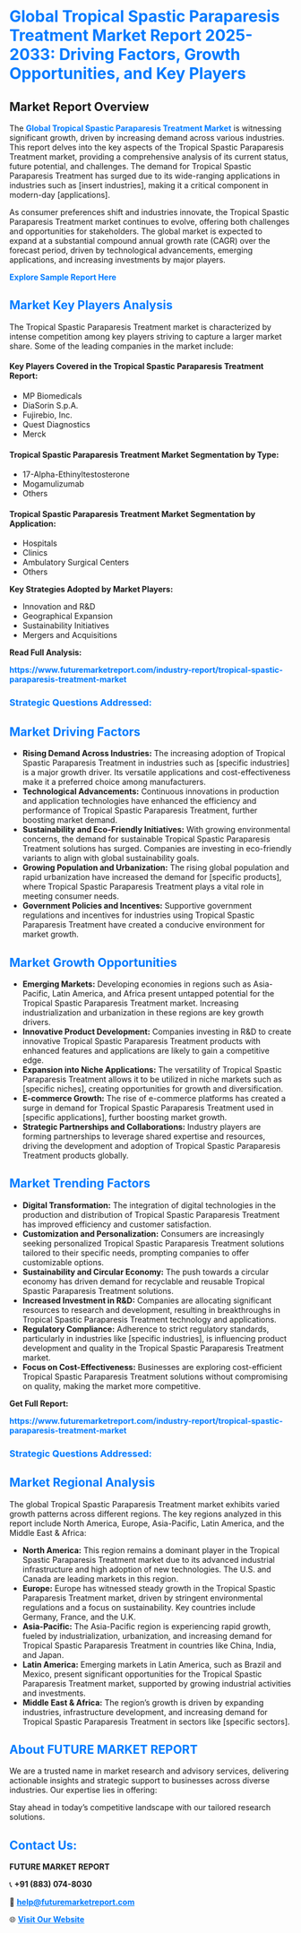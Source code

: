 <h1 style="color: #007BFF;">Global Tropical Spastic Paraparesis Treatment Market Report 2025-2033: Driving Factors, Growth Opportunities, and Key Players</h1>

<section id="overview">
<h2>Market Report Overview</h2>
<p>The <a href="https://www.futuremarketreport.com/industry-report/tropical-spastic-paraparesis-treatment-market" style="color: #007BFF; text-decoration: none;"><strong>Global Tropical Spastic Paraparesis Treatment Market</strong></a> is witnessing significant growth, driven by increasing demand across various industries. This report delves into the key aspects of the Tropical Spastic Paraparesis Treatment market, providing a comprehensive analysis of its current status, future potential, and challenges. The demand for Tropical Spastic Paraparesis Treatment has surged due to its wide-ranging applications in industries such as [insert industries], making it a critical component in modern-day [applications].</p>
<p>As consumer preferences shift and industries innovate, the Tropical Spastic Paraparesis Treatment market continues to evolve, offering both challenges and opportunities for stakeholders. The global market is expected to expand at a substantial compound annual growth rate (CAGR) over the forecast period, driven by technological advancements, emerging applications, and increasing investments by major players.</p>
</section>

<section id="overview">
<p><a href="https://www.futuremarketreport.com/request-sample/reportId=77472" style="color: #007BFF; text-decoration: none;"><strong>Explore Sample Report Here</strong></a></p>
</section>

<section id="key-players">
<h2 style="color: #007BFF;">Market Key Players Analysis</h2>
<p>The Tropical Spastic Paraparesis Treatment market is characterized by intense competition among key players striving to capture a larger market share. Some of the leading companies in the market include:</p>
<h4>Key Players Covered in the Tropical Spastic Paraparesis Treatment Report:</h4>
<ul><li>MP Biomedicals</li><li>DiaSorin S.p.A.</li><li>Fujirebio, Inc.</li><li>Quest Diagnostics</li><li>Merck</li></ul>
<h4>Tropical Spastic Paraparesis Treatment Market Segmentation by Type:</h4>
<ul><li>17-Alpha-Ethinyltestosterone</li><li>Mogamulizumab</li><li>Others</li></ul>

<h4>Tropical Spastic Paraparesis Treatment Market Segmentation by Application:</h4>
<ul><li>Hospitals</li><li>Clinics</li><li>Ambulatory Surgical Centers</li><li>Others</li></ul>
<p><strong>Key Strategies Adopted by Market Players:</strong></p>
<ul>
<li>Innovation and R&D</li>
<li>Geographical Expansion</li>
<li>Sustainability Initiatives</li>
<li>Mergers and Acquisitions</li>
</ul>
</section>

<section>
<p><strong>Read Full Analysis: </strong></p><a href="https://www.futuremarketreport.com/industry-report/tropical-spastic-paraparesis-treatment-market" style="color: #007BFF; text-decoration: none;"><strong>https://www.futuremarketreport.com/industry-report/tropical-spastic-paraparesis-treatment-market</strong></a>
<h3 style="color: #007BFF;">Strategic Questions Addressed:</h3>
</section>

<section id="driving-factors">
<h2 style="color: #007BFF;">Market Driving Factors</h2>
<ul>
<li><strong>Rising Demand Across Industries:</strong> The increasing adoption of Tropical Spastic Paraparesis Treatment in industries such as [specific industries] is a major growth driver. Its versatile applications and cost-effectiveness make it a preferred choice among manufacturers.</li>
<li><strong>Technological Advancements:</strong> Continuous innovations in production and application technologies have enhanced the efficiency and performance of Tropical Spastic Paraparesis Treatment, further boosting market demand.</li>
<li><strong>Sustainability and Eco-Friendly Initiatives:</strong> With growing environmental concerns, the demand for sustainable Tropical Spastic Paraparesis Treatment solutions has surged. Companies are investing in eco-friendly variants to align with global sustainability goals.</li>
<li><strong>Growing Population and Urbanization:</strong> The rising global population and rapid urbanization have increased the demand for [specific products], where Tropical Spastic Paraparesis Treatment plays a vital role in meeting consumer needs.</li>
<li><strong>Government Policies and Incentives:</strong> Supportive government regulations and incentives for industries using Tropical Spastic Paraparesis Treatment have created a conducive environment for market growth.</li>
</ul>
</section>

<section id="growth-opportunities">
<h2 style="color: #007BFF;">Market Growth Opportunities</h2>
<ul>
<li><strong>Emerging Markets:</strong> Developing economies in regions such as Asia-Pacific, Latin America, and Africa present untapped potential for the Tropical Spastic Paraparesis Treatment market. Increasing industrialization and urbanization in these regions are key growth drivers.</li>
<li><strong>Innovative Product Development:</strong> Companies investing in R&D to create innovative Tropical Spastic Paraparesis Treatment products with enhanced features and applications are likely to gain a competitive edge.</li>
<li><strong>Expansion into Niche Applications:</strong> The versatility of Tropical Spastic Paraparesis Treatment allows it to be utilized in niche markets such as [specific niches], creating opportunities for growth and diversification.</li>
<li><strong>E-commerce Growth:</strong> The rise of e-commerce platforms has created a surge in demand for Tropical Spastic Paraparesis Treatment used in [specific applications], further boosting market growth.</li>
<li><strong>Strategic Partnerships and Collaborations:</strong> Industry players are forming partnerships to leverage shared expertise and resources, driving the development and adoption of Tropical Spastic Paraparesis Treatment products globally.</li>
</ul>
</section>

<section id="trending-factors">
<h2 style="color: #007BFF;">Market Trending Factors</h2>
<ul>
<li><strong>Digital Transformation:</strong> The integration of digital technologies in the production and distribution of Tropical Spastic Paraparesis Treatment has improved efficiency and customer satisfaction.</li>
<li><strong>Customization and Personalization:</strong> Consumers are increasingly seeking personalized Tropical Spastic Paraparesis Treatment solutions tailored to their specific needs, prompting companies to offer customizable options.</li>
<li><strong>Sustainability and Circular Economy:</strong> The push towards a circular economy has driven demand for recyclable and reusable Tropical Spastic Paraparesis Treatment solutions.</li>
<li><strong>Increased Investment in R&D:</strong> Companies are allocating significant resources to research and development, resulting in breakthroughs in Tropical Spastic Paraparesis Treatment technology and applications.</li>
<li><strong>Regulatory Compliance:</strong> Adherence to strict regulatory standards, particularly in industries like [specific industries], is influencing product development and quality in the Tropical Spastic Paraparesis Treatment market.</li>
<li><strong>Focus on Cost-Effectiveness:</strong> Businesses are exploring cost-efficient Tropical Spastic Paraparesis Treatment solutions without compromising on quality, making the market more competitive.</li>
</ul>
</section>

<section>
<p><strong>Get Full Report: </strong></p><a href="https://www.futuremarketreport.com/industry-report/tropical-spastic-paraparesis-treatment-market" style="color: #007BFF; text-decoration: none;"><strong>https://www.futuremarketreport.com/industry-report/tropical-spastic-paraparesis-treatment-market</strong></a>
<h3 style="color: #007BFF;">Strategic Questions Addressed:</h3>
</section>


<section id="regional-analysis">
<h2 style="color: #007BFF;">Market Regional Analysis</h2>
<p>The global Tropical Spastic Paraparesis Treatment market exhibits varied growth patterns across different regions. The key regions analyzed in this report include North America, Europe, Asia-Pacific, Latin America, and the Middle East & Africa:</p>
<ul>
<li><strong>North America:</strong> This region remains a dominant player in the Tropical Spastic Paraparesis Treatment market due to its advanced industrial infrastructure and high adoption of new technologies. The U.S. and Canada are leading markets in this region.</li>
<li><strong>Europe:</strong> Europe has witnessed steady growth in the Tropical Spastic Paraparesis Treatment market, driven by stringent environmental regulations and a focus on sustainability. Key countries include Germany, France, and the U.K.</li>
<li><strong>Asia-Pacific:</strong> The Asia-Pacific region is experiencing rapid growth, fueled by industrialization, urbanization, and increasing demand for Tropical Spastic Paraparesis Treatment in countries like China, India, and Japan.</li>
<li><strong>Latin America:</strong> Emerging markets in Latin America, such as Brazil and Mexico, present significant opportunities for the Tropical Spastic Paraparesis Treatment market, supported by growing industrial activities and investments.</li>
<li><strong>Middle East & Africa:</strong> The region’s growth is driven by expanding industries, infrastructure development, and increasing demand for Tropical Spastic Paraparesis Treatment in sectors like [specific sectors].</li>
</ul>
</section>

<footer>
<h2 style="color: #007BFF;">About FUTURE MARKET REPORT</h2>
<p>We are a trusted name in market research and advisory services, delivering actionable insights and strategic support to businesses across diverse industries. Our expertise lies in offering:</p>

<p>Stay ahead in today’s competitive landscape with our tailored research solutions.</p>

<h2 style="color: #007BFF;">Contact Us:</h2>
<p><strong>FUTURE MARKET REPORT</strong></p>
<p>📞 <strong>+91 (883) 074-8030</strong></p>
<p>📧 <strong><a href="mailto:help@futuremarketreport.com" style="color: #007BFF;">help@futuremarketreport.com</a></strong></p>
<p>🌐 <strong><a href="https://www.futuremarketreport.com/" style="color: #007BFF;">Visit Our Website</a></strong></p>
</footer>
